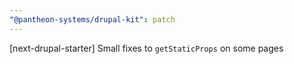 ```yaml
---
"@pantheon-systems/drupal-kit": patch
---
```


[next-drupal-starter] Small fixes to `getStaticProps` on some pages
